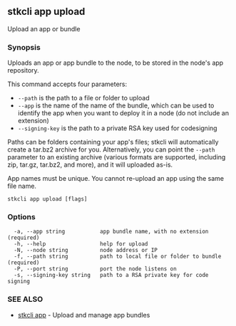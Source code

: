 ## stkcli app upload

Upload an app or bundle

### Synopsis

Uploads an app or app bundle to the node, to be stored in the node's app repository.

This command accepts four parameters:

- `--path` is the path to a file or folder to upload
- `--app` is the name of the name of the bundle, which can be used to identify the app when you want to deploy it in a node (do not include an extension)
- `--signing-key` is the path to a private RSA key used for codesigning

Paths can be folders containing your app's files; stkcli will automatically create a tar.bz2 archive for you. Alternatively, you can point the `--path` parameter to an existing archive (various formats are supported, including zip, tar.gz, tar.bz2, and more), and it will uploaded as-is.

App names must be unique. You cannot re-upload an app using the same file name.


```
stkcli app upload [flags]
```

### Options

```
  -a, --app string           app bundle name, with no extension (required)
  -h, --help                 help for upload
  -N, --node string          node address or IP
  -f, --path string          path to local file or folder to bundle (required)
  -P, --port string          port the node listens on
  -s, --signing-key string   path to a RSA private key for code signing
```

### SEE ALSO

* [stkcli app](stkcli_app.md)	 - Upload and manage app bundles

